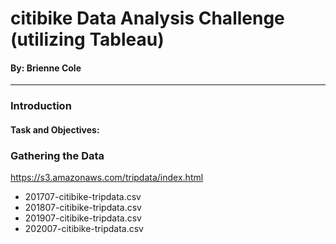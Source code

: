 # citibike Data Analysis Challenge (utilizing Tableau)

#### By: Brienne Cole
----------------------------------------------------------
### Introduction
#### Task and Objectives:



### Gathering the Data
https://s3.amazonaws.com/tripdata/index.html
- 201707-citibike-tripdata.csv
- 201807-citibike-tripdata.csv
- 201907-citibike-tripdata.csv
- 202007-citibike-tripdata.csv

